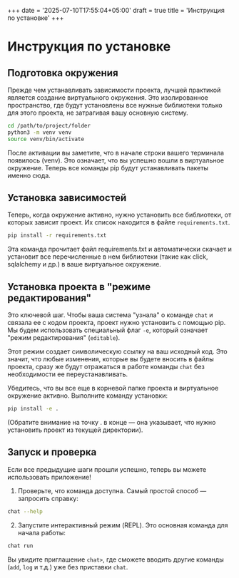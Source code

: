 +++
date = '2025-07-10T17:55:04+05:00'
draft = true
title = 'Инструкция по установке'
+++

# Инструкция по установке

## Подготовка окружения

Прежде чем устанавливать зависимости проекта, лучшей практикой является создание виртуального окружения. Это изолированное пространство, где будут установлены все нужные библиотеки только для этого проекта, не затрагивая вашу основную систему.

```bash
cd /path/to/project/folder
python3 -m venv venv
source venv/bin/activate
```

После активации вы заметите, что в начале строки вашего терминала появилось (venv). Это означает, что вы успешно вошли в виртуальное окружение. Теперь все команды pip будут устанавливать пакеты именно сюда.

## Установка зависимостей

Теперь, когда окружение активно, нужно установить все библиотеки, от которых зависит проект. Их список находится в файле `requirements.txt`.

```bash
pip install -r requirements.txt
```

Эта команда прочитает файл requirements.txt и автоматически скачает и установит все перечисленные в нем библиотеки (такие как click, sqlalchemy и др.) в ваше виртуальное окружение.

## Установка проекта в "режиме редактирования"

Это ключевой шаг. Чтобы ваша система "узнала" о команде `chat` и связала ее с кодом проекта, проект нужно установить с помощью pip. Мы будем использовать специальный флаг `-e`, который означает "режим редактирования" (`editable`).

Этот режим создает символическую ссылку на ваш исходный код. Это значит, что любые изменения, которые вы будете вносить в файлы проекта, сразу же будут отражаться в работе команды `chat` без необходимости ее переустанавливать.

Убедитесь, что вы все еще в корневой папке проекта и виртуальное окружение активно. Выполните команду установки:

```bash
pip install -e .
```

(Обратите внимание на точку . в конце — она указывает, что нужно установить проект из текущей директории).

## Запуск и проверка

Если все предыдущие шаги прошли успешно, теперь вы можете использовать приложение!

1. Проверьте, что команда доступна. Самый простой способ — запросить справку:

```bash
chat --help
```

2. Запустите интерактивный режим (REPL). Это основная команда для начала работы:

```bash
chat run
```
Вы увидите приглашение `chat>`, где сможете вводить другие команды (`add`, `log` и т.д.) уже без приставки `chat`.


